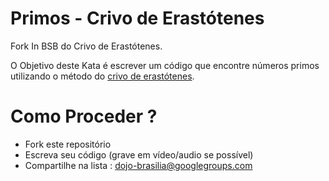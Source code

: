 Primos - Crivo de Erastótenes
====================

Fork In BSB do Crivo de Erastótenes.

O Objetivo deste Kata é escrever um código que encontre números primos utilizando o método do [crivo de erastótenes](http://pt.wikipedia.org/wiki/Crivo_de_Erat%C3%B3stenes).

# Como Proceder ?

- Fork este repositório
- Escreva seu código (grave em vídeo/audio se possível)
- Compartilhe na lista : dojo-brasilia@googlegroups.com
